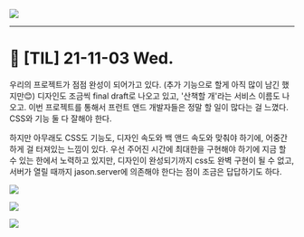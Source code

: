 ![](<https://images.velog.io/images/dawonella0411/post/cc741c45-ad53-4ca5-a4c7-e352912a85b9/%EC%A0%9C%EB%AA%A9%EC%9D%84%20%EC%9E%85%EB%A0%A5%ED%95%B4%EC%A3%BC%EC%84%B8%EC%9A%94_-001%20(4).png>)

---

# **🌿 [TIL] 21-11-03 Wed.**

우리의 프로젝트가 점점 완성이 되어가고 있다. (추가 기능으로 할게 아직 많이 남긴 했지만😊) 디자인도 조금씩 final draft로 나오고 있고, '산책할 개'라는 서비스 이름도 나오고. 이번 프로젝트를 통해서 프런트 앤드 개발자들은 정말 할 일이 많다는 걸 느꼈다. CSS와 기능 둘 다 잘해야 한다.

하지만 아무래도 CSS도 기능도, 디자인 속도와 백 앤드 속도와 맞춰야 하기에, 어중간하게 걸 터져있는 느낌이 있다. 우선 주어진 시간에 최대한을 구현해야 하기에 지금 할 수 있는 한에서 노력하고 있지만, 디자인이 완성되기까지 css도 완벽 구현이 될 수 없고, 서버가 열릴 때까지 jason.server에 의존해야 한다는 점이 조금은 답답하기도 하다.

![](https://images.velog.io/images/dawonella0411/post/bdd4cdd2-d115-4954-a164-650a0e7cbdea/%E1%84%89%E1%85%B3%E1%84%8F%E1%85%B3%E1%84%85%E1%85%B5%E1%86%AB%E1%84%89%E1%85%A3%E1%86%BA%202021-11-03%20%E1%84%8B%E1%85%A9%E1%84%92%E1%85%AE%2010.55.35.png)

![](https://images.velog.io/images/dawonella0411/post/b7fe5c99-50dd-4e79-aa53-18ca97b36c37/%E1%84%89%E1%85%B3%E1%84%8F%E1%85%B3%E1%84%85%E1%85%B5%E1%86%AB%E1%84%89%E1%85%A3%E1%86%BA%202021-11-03%20%E1%84%8B%E1%85%A9%E1%84%92%E1%85%AE%2011.06.11.png)

![](https://images.velog.io/images/dawonella0411/post/27041226-0663-42ce-b6fa-4b1ab8f43ed6/%E1%84%89%E1%85%B3%E1%84%8F%E1%85%B3%E1%84%85%E1%85%B5%E1%86%AB%E1%84%89%E1%85%A3%E1%86%BA%202021-11-03%20%E1%84%8B%E1%85%A9%E1%84%92%E1%85%AE%2010.44.30.png)
